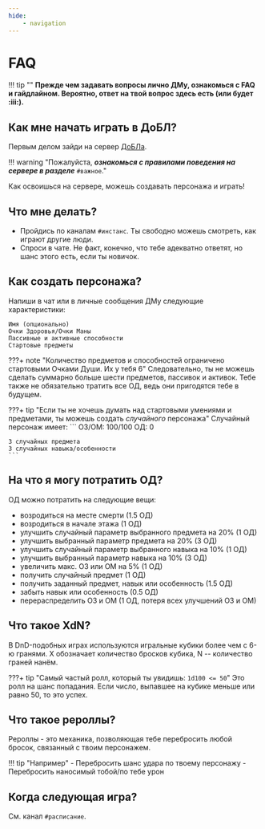 ```yaml
---
hide:
    - navigation
---
```


# FAQ
!!! tip ""
    **Прежде чем задавать вопросы лично ДМу, ознакомься с FAQ и гайдлайном. Вероятно, ответ на твой вопрос здесь есть (или будет :iii:).**

## Как мне начать играть в ДоБЛ?

Первым делом зайди на сервер [ДоБЛа](http://yaso.su/redobl).

!!! warning "Пожалуйста, ***ознакомься с правилами поведения на сервере в разделе*** `#важное`."
    
Как освоишься на сервере, можешь создавать персонажа и играть!

## Что мне делать?

- Пройдись по каналам `#инстанс`. Ты свободно можешь смотреть, как играют другие люди.
- Спроси в чате. Не факт, конечно, что тебе адекватно ответят, но шанс этого есть, если ты новичок.

## Как создать персонажа?

Напиши в чат или в личные сообщения ДМу следующие характеристики:
```
Имя (опционально)
Очки Здоровья/Очки Маны
Пассивные и активные способности
Стартовые предметы
```
???+ note "Количество предметов и способностей ограничено стартовыми Очками Души. Их у тебя 6"
    Следовательно, ты не можешь сделать суммарно больше шести предметов, пассивок и активок.
    Тебе также не обязательно тратить все ОД, ведь они пригодятся тебе в будущем.

???+ tip "Если ты не хочешь думать над стартовыми умениями и предметами, ты можешь создать *случайного* персонажа"
    Случайный персонаж имеет:
    ```
    ОЗ/ОМ: 100/100
    ОД: 0

    3 случайных предмета
    3 случайных навыка/особенности
    ```

## На что я могу потратить ОД?

ОД можно потратить на следующие вещи:

- возродиться на месте смерти (1.5 ОД)
- возродиться в начале этажа (1 ОД)
- улучшить случайный параметр выбранного предмета на 20% (1 ОД)
- улучшить выбранный параметр предмета на 20% (3 ОД)
- улучшить случайный параметр выбранного навыка на 10% (1 ОД)
- улучшить выбранный параметр навыка на 10% (3 ОД)
- увеличить макс. ОЗ или ОМ на 5% (1 ОД)
- получить случайный предмет (1 ОД)
- получить заданный предмет, навык или особенность (1.5 ОД)
- забыть навык или особенность (0.5 ОД)
- перераспределить ОЗ и ОМ (1 ОД, потеря всех улучшений ОЗ и ОМ)

## Что такое XdN?

В DnD-подобных играх используются игральные кубики более чем с 6-ю гранями. X обозначает количество бросков кубика, N -- количество граней нанём.

???+ tip "Самый частый ролл, который ты увидишь: `1d100 <= 50`"
    Это ролл на шанс попадания. Если число, выпавшее на кубике меньше или равно 50, то это успех.

## Что такое рероллы?

Рероллы - это механика, позволяющая тебе перебросить любой бросок, связанный с твоим персонажем.

!!! tip "Например"
    - Перебросить шанс удара по твоему персонажу
    - Перебросить наносимый тобой/по тебе урон

## Когда следующая игра?

См. канал `#расписание`.

